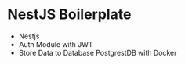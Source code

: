 # NestJS Boilerplate
* Nestjs
* Auth Module with JWT
* Store Data to Database PostgrestDB with Docker